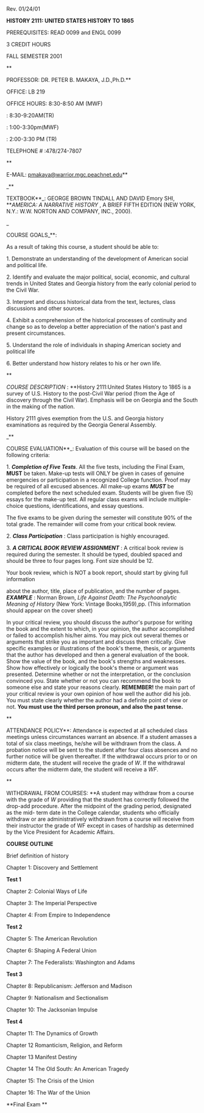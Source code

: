 Rev. 01/24/01

**HISTORY 2111: UNITED STATES HISTORY TO 1865**

PREREQUISITES: READ 0099 and ENGL 0099

3 CREDIT HOURS

FALL SEMESTER 2001

**

PROFESSOR: DR. PETER B. MAKAYA, J.D.,Ph.D.**

OFFICE: LB 219

OFFICE HOURS:  8:30-8:50 AM (MWF)

: 8:30-9:20AM(TR)

: 1:00-3:30pm(MWF)

: 2:00-3:30 PM (TR)

TELEPHONE # :478/274-7807

**

E-MAIL: pmakaya@warrior.mgc.peachnet.edu**

_**

TEXTBOOK**_: GEORGE BROWN TINDALL AND DAVID Emory SHI, **_AMERICA: A NARRATIVE
HISTORY_ , A BRIEF FIFTH EDITION (NEW YORK, N.Y.: W.W. NORTON AND COMPANY,
INC., 2000).

_

COURSE GOALS_**:

As a result of taking this course, a student should be able to:

1\. Demonstrate an understanding of the development of American social and
political life.

2\. Identify and evaluate the major political, social, economic, and cultural
trends in United States and Georgia history from the early colonial period to
the Civil War.

3\. Interpret and discuss historical data from the text, lectures, class
discussions and other sources.

4\. Exhibit a comprehension of the historical processes of continuity and
change so as to develop a better appreciation of the nation's past and present
circumstances.

5\. Understand the role of individuals in shaping American society and
political life

6\. Better understand how history relates to his or her own life.

**

_COURSE DESCRIPTION_ :  **History 2111:United States History to 1865 is a
survey of U.S. History to the post-Civil War period (from the Age of discovery
through the Civil War). Emphasis will be on Georgia and the South in the
making of the nation.

History 2111 gives exemption from the U.S. and Georgia history examinations as
required by the Georgia General Assembly.

_**

COURSE EVALUATION**_: Evaluation of this course will be based on the following
criteria:

1\. _**Completion of Five Tests**_. All the five tests, including the Final
Exam, **MUST** be taken. Make-up tests will ONLY be given in cases of genuine
emergencies or participation in a recognized College function. Proof may be
required of all excused absences. All make-up exams _**MUST**_ be completed
before the next scheduled exam. Students will be given five (5) essays for the
make-up test. All regular class exams will include multiple-choice questions,
identifications, and essay questions.

The five exams to be given during the semester will constitute 90% of the
total grade. The remainder will come from your critical book review.

2\. _**Class Participation**_ : Class participation is highly encouraged.

3\. _**A CRITICAL BOOK REVIEW ASSIGNMENT**_ : A critical book review is
required during the semester. It should be typed, doubled spaced and should be
three to four pages long. Font size should be 12.

Your book review, which is NOT a book report, should start by giving full
information

about the author, title, place of publication, and the number of pages.
_**EXAMPLE**_ : Norman Brown, _Life Against Death: The Psychoanalytic Meaning
of History_ (New York: Vintage Books,1959),pp. (This information should appear
on the cover sheet)

In your critical review, you should discuss the author's purpose for writing
the book and the extent to which, in your opinion, the author accomplished or
failed to accomplish his/her aims. You may pick out several themes or
arguments that strike you as important and discuss them critically. Give
specific examples or illustrations of the book's theme, thesis, or arguments
that the author has developed and then a general evaluation of the book. Show
the value of the book, and the book's strengths and weaknesses. Show how
effectively or logically the book's theme or argument was presented. Determine
whether or not the interpretation, or the conclusion convinced you. State
whether or not you can recommend the book to someone else and state your
reasons clearly. **REMEMBER!** the main part of your critical review is your
own opinion of how well the author did his job. You must state clearly whether
the author had a definite point of view or not. **You must use the third
person pronoun, and also the past tense.**

**

ATTENDANCE POLICY**: Attendance is expected at all scheduled class meetings
unless circumstances warrant an absence. If a student amasses a total of six
class meetings, he/she will be withdrawn from the class. A probation notice
will be sent to the student after four class absences and no further notice
will be given thereafter. If the withdrawal occurs prior to or on midterm
date, the student will receive the grade of _W_. If the withdrawal occurs
after the midterm date, the student will receive a _WF_.

**

WITHDRAWAL FROM COURSES:  **A student may withdraw from a course with the
grade of _W_ providing that the student has correctly followed the drop-add
procedure. After the midpoint of the grading period, designated as the mid-
term date in the College calendar, students who officially withdraw or are
administratively withdrawn from a course will receive from their instructor
the grade of WF except in cases of hardship as determined by the Vice
President for Academic Affairs.

**COURSE OUTLINE**

Brief definition of history

Chapter 1: Discovery and Settlement

**Test 1**

Chapter 2: Colonial Ways of Life

Chapter 3: The Imperial Perspective

Chapter 4: From Empire to Independence

**Test 2**

Chapter 5: The American Revolution

Chapter 6: Shaping A Federal Union

Chapter 7: The Federalists: Washington and Adams

**Test 3**

Chapter 8: Republicanism: Jefferson and Madison

Chapter 9: Nationalism and Sectionalism

Chapter 10: The Jacksonian Impulse

**Test 4**

Chapter 11: The Dynamics of Growth

Chapter 12 Romanticism, Religion, and Reform

Chapter 13 Manifest Destiny

Chapter 14 The Old South: An American Tragedy

Chapter 15: The Crisis of the Union

Chapter 16: The War of the Union

**Final Exam  **

























